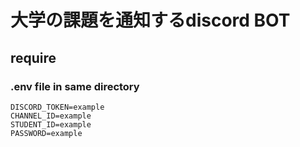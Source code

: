# 大学の課題を通知するdiscord BOT

## require
### .env file in same directory
```
DISCORD_TOKEN=example
CHANNEL_ID=example
STUDENT_ID=example
PASSWORD=example
```
